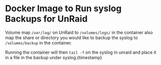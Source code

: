 # Docker Image to Run syslog Backups for UnRaid

Volume map `/var/log/` on UnRaid to `/volumes/logs/` in the container
also map the share or directory you would like to backup the syslog to 
`/volumes/backup` in the container.

Running the container will then `tail -f` on the syslog in unraid and place it in a file in the backup under syslog.{timestamp}
